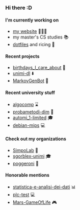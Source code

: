 ### Hi there :D

#### I'm currently working on
- [my website](https://aclerici.me) 👱🏻‍♂️
- my master's CS studies 📚
- [dotfiles](https://github.com/sgorblex/dotfiles) and ricing 🍚

#### Recent projects
- [birthdays_I_care_about](https://github.com/sgorblex/birthdays_I_care_about) 📆
- [unimi-dl](https://github.com/SimpoLab/unimi-dl) ⬇️
- [MarkovGenBot](https://github.com/sgorblex/MarkovGenBot) 💬

#### Recent university stuff
- [algocomp](https://github.com/sgorblex-unimi/algocomp) ⌛
- [probametodi-dim](https://github.com/sgorblex-unimi/probametodi-dim) 🎲
- [automi_1-limited](https://github.com/sgorblex-unimi/automi_1-limited) 🎓
- [debian-mips](https://github.com/nbasilico/debian-mips) 💻

#### Check out my organizations
- [SimpoLab](https://github.com/SimpoLab) 🍷
- [sgorblex-unimi](https://github.com/sgorblex-unimi) 🎓
- [poggeroni](https://github.com/poggeroni) 🐸

#### Honorable mentions
- [statistica-e-analisi-dei-dati](https://github.com/sgorblex-unimi/statistica-e-analisi-dei-dati.md) 📊
- [plc-test](https://github.com/sgorblex-unimi/plc-test) 💻
- [Mars-GameOfLife](https://github.com/sgorblex/Mars-GameOfLife.md) 🎮

